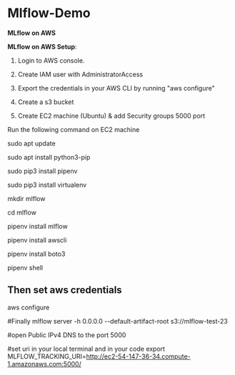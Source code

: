 # Mlflow-Demo

**MLflow on AWS**

****MLflow on AWS Setup****:

1. Login to AWS console.

2. Create IAM user with AdministratorAccess

3. Export the credentials in your AWS CLI by running "aws configure"

4. Create a s3 bucket

5. Create EC2 machine (Ubuntu) & add Security groups 5000 port


Run the following command on EC2 machine

sudo apt update

sudo apt install python3-pip

sudo pip3 install pipenv

sudo pip3 install virtualenv

mkdir mlflow

cd mlflow

pipenv install mlflow

pipenv install awscli

pipenv install boto3

pipenv shell


## Then set aws credentials
aws configure


#Finally 
mlflow server -h 0.0.0.0 --default-artifact-root s3://mlflow-test-23

#open Public IPv4 DNS to the port 5000


#set uri in your local terminal and in your code 
export MLFLOW_TRACKING_URI=http://ec2-54-147-36-34.compute-1.amazonaws.com:5000/
